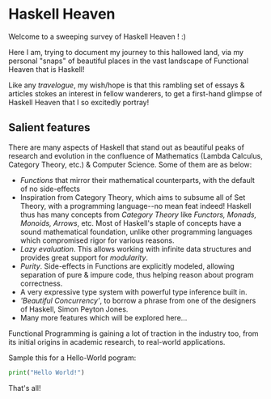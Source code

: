 # Haskell Heaven

Welcome to a sweeping survey of Haskell Heaven ! :)

Here I am, trying to document my journey to this hallowed land, via my personal "snaps" of beautiful places in the vast landscape of Functional Heaven that is Haskell! 

Like any _travelogue_, my wish/hope is that this rambling set of essays & articles stokes an interest in fellow wanderers, to get a first-hand glimpse of Haskell Heaven that I so excitedly portray! 

## Salient features

There are many aspects of Haskell that stand out as beautiful peaks of research and evolution in the confluence of Mathematics (Lambda Calculus, Category Theory, etc.) & Computer Science. Some of them are as below:

+ _Functions_ that mirror their mathematical counterparts, with the default of no side-effects
+ Inspiration from Category Theory, which aims to subsume all of Set Theory, with a programming language--no mean feat indeed! Haskell thus has many concepts from _Category Theory_ like _Functors, Monads, Monoids, Arrows_, etc. Most of Haskell's staple of concepts have a sound mathematical foundation, unlike other programming languages which compromised rigor for various reasons.
+ _Lazy evaluation_. This allows working with infinite data structures and provides great support for _modularity_.
+ _Purity_. Side-effects in Functions are explicitly modeled, allowing separation of pure & impure code, thus helping reason about program correctness.
+ A very expressive type system with powerful type inference built in.
+ _'Beautiful Concurrency'_, to borrow a phrase from one of the designers of Haskell, Simon Peyton Jones.
+ Many more features which will be explored here...

Functional Programming is gaining a lot of traction in the industry too, from its initial origins in academic research, to real-world applications.

Sample this for a Hello-World pogram:

``` python
print("Hello World!")
```

That's  all!
